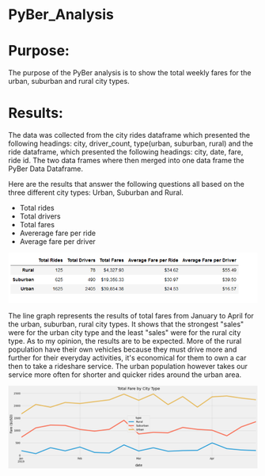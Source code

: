 # PyBer_Analysis
# Purpose:
The purpose of the PyBer analysis is to show the total weekly fares for the urban, suburban and rural city types.  

# Results:
The data was collected from the city rides dataframe which presented the following headings: city, driver_count, type(urban, suburban, rural) and the ride dataframe, which presented the following headings: city, date, fare, ride id.  The two data frames where then merged into one data frame the PyBer Data Dataframe.

Here are the results that answer the following questions all based on the three different city types: Urban, Suburban and Rural.
- Total rides
- Total drivers
- Total fares
- Avererage fare per ride
- Average fare per driver 

![](images/PyBer_summary.PNG)


The line graph represents the results of total fares from January to April for the urban, suburban, rural city types.  It shows that the strongest "sales" were for the urban city type and the least "sales" were for the rural city type.  As to my opinion, the results are to be expected.  More of the rural population have their own vehicles because they must drive more and further for their everyday activities, it's economical for them to own a car then to take a rideshare service. The urban population however takes our service more often for shorter and quicker rides around the urban area.    


![](analysis/PyBer_fare_summary.png)

